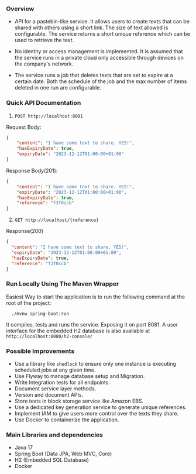 ### Overview

- API for a pastebin-like service. It allows users to create texts that can be shared with others using a short link. 
The size of text allowed is configurable. The service returns a short unique reference which can be used to retrieve 
the text. 

- No identity or access management is implemented. It is assumed that the service runs in a private cloud only 
  accessible through devices on the company's network.

- The service runs a job that deletes texts that are set to expire at a certain date. Both the schedule of the job 
  and the max number of items deleted in one run are configurable.

### Quick API Documentation

1. `POST http://localhost:8081`

Request Body:

```json
{
	"content": "I have some text to share. YES!",
	"hasExpiryDate": true,
	"expiryDate": "2023-12-12T01:00:00+01:00"
}
```

Response Body(201):

```json
{
	"content": "I have some text to share. YES!",
	"expiryDate": "2023-12-12T01:00:00+01:00",
	"hasExpiryDate": true,
	"reference": "f3f0ccb"
}
```

2. `GET http://localhost/{reference}`

Response(200)

```json
{
  "content": "I have some text to share. YES!",
  "expiryDate": "2023-12-12T01:00:00+01:00",
  "hasExpiryDate": true,
  "reference": "f3f0ccb"
}
```

### Run Locally Using The Maven Wrapper

Easiest Way to start the application is to run the following command at the root of the project:

```shell
  ./mvnw spring-boot:run
```

It compiles, tests and runs the service. Exposing it on port 8081. A user interface for the embedded H2 database is 
also available at `http://localhost:8080/h2-console/`

### Possible Improvements

- Use a library like `shedlock` to ensure only one instance is executing scheduled jobs at any given time.
- Use Flyway to manage database setup and Migration.
- Write Integration tests for all endpoints.
- Document service layer methods.
- Version and document APIs.
- Store texts in block storage service like Amazon EBS.
- Use a dedicated key generation service to generate unique references.
- Implement IAM to give users more control over the texts they share.
- Use Docker to containerize the application.

### Main Libraries and dependencies

- Java 17
- Spring Boot (Data JPA, Web MVC, Core)
- H2 (Embedded SQL Database)
- Docker
